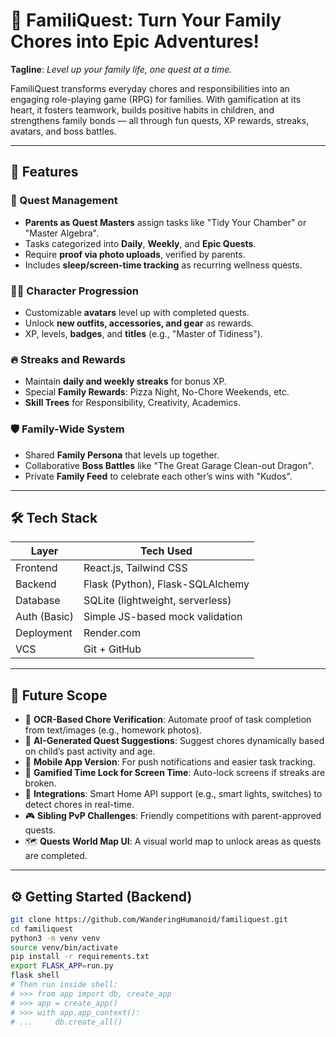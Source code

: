 # 🏰 FamiliQuest: Turn Your Family Chores into Epic Adventures!

**Tagline**: *Level up your family life, one quest at a time.*

FamiliQuest transforms everyday chores and responsibilities into an engaging role-playing game (RPG) for families. With gamification at its heart, it fosters teamwork, builds positive habits in children, and strengthens family bonds — all through fun quests, XP rewards, streaks, avatars, and boss battles.

---

## 🚀 Features

### 🎯 Quest Management
- **Parents as Quest Masters** assign tasks like "Tidy Your Chamber" or "Master Algebra".
- Tasks categorized into **Daily**, **Weekly**, and **Epic Quests**.
- Require **proof via photo uploads**, verified by parents.
- Includes **sleep/screen-time tracking** as recurring wellness quests.

### 🧙‍♂️ Character Progression
- Customizable **avatars** level up with completed quests.
- Unlock **new outfits, accessories, and gear** as rewards.
- XP, levels, **badges**, and **titles** (e.g., "Master of Tidiness").

### 🔥 Streaks and Rewards
- Maintain **daily and weekly streaks** for bonus XP.
- Special **Family Rewards**: Pizza Night, No-Chore Weekends, etc.
- **Skill Trees** for Responsibility, Creativity, Academics.

### 🛡️ Family-Wide System
- Shared **Family Persona** that levels up together.
- Collaborative **Boss Battles** like "The Great Garage Clean-out Dragon".
- Private **Family Feed** to celebrate each other’s wins with "Kudos".

---

## 🛠️ Tech Stack

| Layer         | Tech Used         |
|---------------|------------------|
| Frontend      | React.js, Tailwind CSS |
| Backend       | Flask (Python), Flask-SQLAlchemy |
| Database      | SQLite (lightweight, serverless) |
| Auth (Basic)  | Simple JS-based mock validation |
| Deployment    | Render.com |
| VCS           | Git + GitHub |

---

## 🧠 Future Scope

- 🧾 **OCR-Based Chore Verification**: Automate proof of task completion from text/images (e.g., homework photos).
- 🧠 **AI-Generated Quest Suggestions**: Suggest chores dynamically based on child’s past activity and age.
- 📱 **Mobile App Version**: For push notifications and easier task tracking.
- 🔐 **Gamified Time Lock for Screen Time**: Auto-lock screens if streaks are broken.
- 🧩 **Integrations**: Smart Home API support (e.g., smart lights, switches) to detect chores in real-time.
- 🎮 **Sibling PvP Challenges**: Friendly competitions with parent-approved quests.
- 🗺️ **Quests World Map UI**: A visual world map to unlock areas as quests are completed.

---

## ⚙️ Getting Started (Backend)

```bash
git clone https://github.com/WanderingHumanoid/familiquest.git
cd familiquest
python3 -m venv venv
source venv/bin/activate
pip install -r requirements.txt
export FLASK_APP=run.py
flask shell
# Then run inside shell:
# >>> from app import db, create_app
# >>> app = create_app()
# >>> with app.app_context():
# ...     db.create_all()
